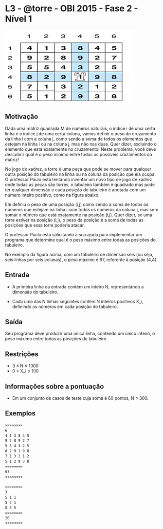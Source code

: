 # L3 - @torre - OBI 2015 - Fase 2 - Nível 1

![_](cover.jpg)

## Motivação

Dada uma matriz quadrada M de números naturais, o índice i de uma certa linha e o índice j de uma certa coluna, vamos definir o peso do cruzamento da linha i com a coluna j, como sendo a soma de todos os elementos que estejam na linha i ou na coluna j, mas não nas duas. Quer dizer, excluindo o elemento que está exatamente no cruzamento! Neste problema, você deve descobrir qual é o peso mínimo entre todos os possíveis cruzamentos da matriz!

No jogo de xadrez, a torre é uma peça que pode se mover para qualquer outra posição do tabuleiro na linha ou na coluna da posição que ela ocupa. O professor Paulo está tentando inventar um novo tipo de jogo de xadrez onde todas as peças são torres, o tabuleiro também é quadrado mas pode ter qualquer dimensão e cada posição do tabuleiro é anotada com um número inteiro positivo, como na figura abaixo.

Ele definiu o peso de uma posição (i,j) como sendo a soma de todos os números que estejam na linha i com todos os números da coluna j, mas sem somar o número que está exatamente na posição (i,j). Quer dizer, se uma torre estiver na posição (i,j), o peso da posição é a soma de todas as posições que essa torre poderia atacar.

O professor Paulo está solicitando a sua ajuda para implementar um programa que determine qual é o peso máximo entre todas as posições do tabuleiro.

No exemplo da figura acima, com um tabuleiro de dimensão seis (ou seja, seis linhas por seis colunas), o peso máximo é 67, referente à posição (4,4).

## Entrada

- A primeira linha da entrada contém um inteiro N, representando a dimensão do tabuleiro.

- Cada uma das N linhas seguintes contém N inteiros positivos X\_i, definindo os números em cada posição do tabuleiro.

## Saída

Seu programa deve produzir uma única linha, contendo um único inteiro, o peso máximo entre todas as posições do tabuleiro.

## Restrições

* 3 ≤ N ≤ 1000
* 0 < X\_i ≤ 100

## Informações sobre a pontuação

* Em um conjunto de casos de teste cuja soma é 60 pontos, N ≤ 300.

## Exemplos

``` txt
>>>>>>>>
6
4 1 3 8 4 5
9 2 8 9 2 7
5 5 4 3 2 5
8 2 9 1 9 8
7 1 3 2 1 2
5 1 2 9 3 8
========
67
<<<<<<<<

>>>>>>>>
3
5 1 1
5 2 1
8 5 5
========
20
<<<<<<<<
```

